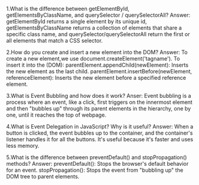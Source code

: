 1.What is the difference between getElementById, getElementsByClassName, and querySelector / querySelectorAll?
Answer:
getElementById returns a single element by its unique id, getElementsByClassName returns a collection of elements that share a specific class name, 
and querySelector/querySelectorAll return the first or all elements that match a CSS selector.

2.How do you create and insert a new element into the DOM?
Answer:
To create a new element,we use document.createElement('tagname'). 
To insert it into the  (DOM):
parentElement.appendChild(newElement): Inserts the new element as the last child.
parentElement.insertBefore(newElement, referenceElement): Inserts the new element before a specified reference element.

3.What is Event Bubbling and how does it work?
Anser:
Event bubbling is a process where an event, like a click, first triggers on the innermost element and then "bubbles up" through its parent elements in the hierarchy, one by one, until it reaches the top of webpage.

4.What is Event Delegation in JavaScript? Why is it useful?
Answer:
When a button is clicked, the event bubbles up to the container, and the container's listener handles it for all the buttons.
It's useful because it's faster and uses less memory.

5.What is the difference between preventDefault() and stopPropagation() methods?
Answer:
preventDefault(): Stops the browser's default behavior for an event.
stopPropagation(): Stops the event from "bubbling up" the DOM tree to parent elements.
